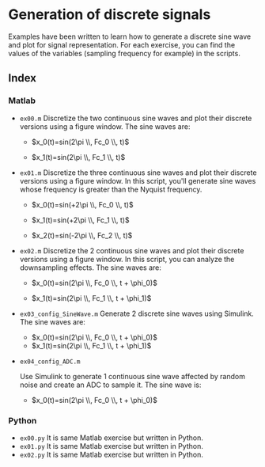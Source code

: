 Generation of discrete signals
===

Examples have been written to learn how to generate a discrete sine wave and plot for signal representation. For each exercise, you can find the values of the variables (sampling frequency for example) in the scripts.

## Index

### Matlab

* `ex00.m`
  Discretize the two continuous sine waves and plot their discrete versions using a figure window. The sine waves are:

  * $x_0(t)=sin(2\pi \\, Fc_0 \\, t)$

  * $x_1(t)=sin(2\pi \\, Fc_1 \\, t)$

* `ex01.m`
  Discretize the three continuous sine waves and plot their discrete versions using a figure window. In this script, you'll generate sine waves whose frequency is greater than the Nyquist frequency. 

  * $x_0(t)=sin(+2\pi \\, Fc_0 \\, t)$

  * $x_1(t)=sin(+2\pi \\, Fc_1 \\, t)$
  * $x_2(t)=sin(-2\pi \\, Fc_2 \\, t)$

* `ex02.m`
  Discretize the 2 continuous sine waves and plot their discrete versions using a figure window. In this script, you can analyze the downsampling effects. The sine waves are: 

  * $x_0(t)=sin(2\pi \\, Fc_0 \\, t + \phi_0)$

  * $x_1(t)=sin(2\pi \\, Fc_1 \\, t + \phi_1)$

* `ex03_config_SineWave.m`
  Generate 2 discrete sine waves using Simulink. The sine waves are:

  - $x_0(t)=sin(2\pi \\, Fc_0 \\, t + \phi_0)$
  - $x_1(t)=sin(2\pi \\, Fc_1 \\, t + \phi_1)$

* `ex04_config_ADC.m`

  Use Simulink to generate 1 continuous sine wave affected by random noise and create an ADC to sample it. The sine wave is:

  - $x_0(t)=sin(2\pi \\, Fc_0 \\, t + \phi_0)$



### Python

* `ex00.py`
  It is same Matlab exercise but written in Python.
* `ex01.py`
  It is same Matlab exercise but written in Python.
* `ex02.py`
  It is same Matlab exercise but written in Python.
